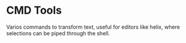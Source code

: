 # CMD Tools

Varios commands to transform text, useful for editors like helix, where selections can be piped through the shell.
